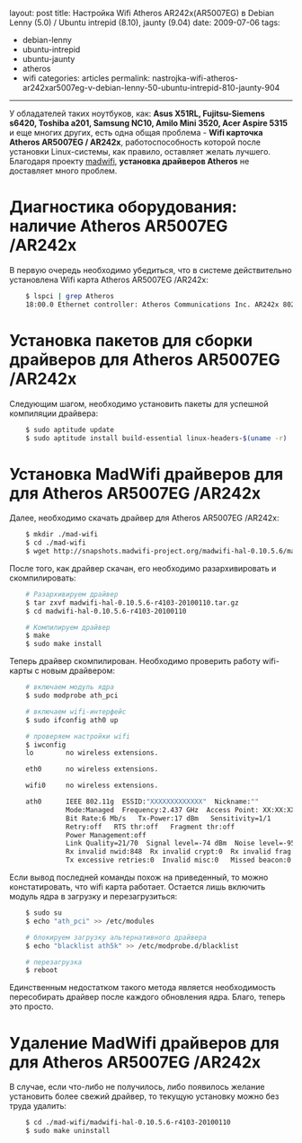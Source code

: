 layout: post
title: Настройка Wifi Atheros AR242x(AR5007EG) в Debian Lenny (5.0) / Ubuntu intrepid (8.10), jaunty (9.04)
date: 2009-07-06
tags:
- debian-lenny
- ubuntu-intrepid
- ubuntu-jaunty
- atheros
- wifi
categories: articles
permalink: nastrojka-wifi-atheros-ar242xar5007eg-v-debian-lenny-50-ubuntu-intrepid-810-jaunty-904

---

У обладателей таких ноутбуков, как: **Asus X51RL, Fujitsu-Siemens s6420, Toshiba a201, Samsung NC10, Amilo Mini 3520, Acer Aspire 5315** и еще многих других, есть одна общая проблема - **Wifi карточка Atheros AR5007EG / AR242x**, работоспособность которой после установки Linux-системы, как правило, оставляет желать лучшего. Благодаря проекту [madwifi](http://madwifi-project.org/ "Проект по разработки драйверов для Wifi карт на основе Atheros чипсетов"), **установка драйверов Atheros** не доставляет много проблем.

<!-- more -->

Диагностика оборудования: наличие Atheros AR5007EG /AR242x
==========================================================
В первую очередь необходимо убедиться, что в системе действительно установлена Wifi карта Atheros AR5007EG /AR242x:

``` bash
    $ lspci | grep Atheros
    18:00.0 Ethernet controller: Atheros Communications Inc. AR242x 802.11abg Wireless PCI Express Adapter (rev 01)
```
Установка пакетов для сборки драйверов для Atheros AR5007EG /AR242x
===================================================================
Следующим шагом, необходимо установить пакеты для успешной компиляции драйвера:

``` bash
    $ sudo aptitude update
    $ sudo aptitude install build-essential linux-headers-$(uname -r)
```
Установка MadWifi драйверов для для Atheros AR5007EG /AR242x
============================================================
Далее, необходимо скачать драйвер для Atheros AR5007EG /AR242x:

``` bash
    $ mkdir ./mad-wifi
    $ cd ./mad-wifi
    $ wget http://snapshots.madwifi-project.org/madwifi-hal-0.10.5.6/madwifi-hal-0.10.5.6-r4103-20100110.tar.gz
```
После того, как драйвер скачан, его необходимо разархивировать и скомпилировать:

``` bash
    # Разархивируем драйвер
    $ tar zxvf madwifi-hal-0.10.5.6-r4103-20100110.tar.gz
    $ cd madwifi-hal-0.10.5.6-r4103-20100110

    # Компилируем драйвер
    $ make
    $ sudo make install
```

Теперь драйвер скомпилирован. Необходимо проверить работу wifi-карты с новым драйвером:

``` bash
    # включаем модуль ядра
    $ sudo modprobe ath_pci

    # включаем wifi-интерфейс
    $ sudo ifconfig ath0 up

    # проверяем настройки wifi
    $ iwconfig
    lo        no wireless extensions.

    eth0      no wireless extensions.

    wifi0     no wireless extensions.

    ath0      IEEE 802.11g  ESSID:"XXXXXXXXXXXXX"  Nickname:""
              Mode:Managed  Frequency:2.437 GHz  Access Point: XX:XX:XX:XX:XX:XX
              Bit Rate:6 Mb/s   Tx-Power:17 dBm   Sensitivity=1/1
              Retry:off   RTS thr:off   Fragment thr:off
              Power Management:off
              Link Quality=21/70  Signal level=-74 dBm  Noise level=-95 dBm
              Rx invalid nwid:848  Rx invalid crypt:0  Rx invalid frag:0
              Tx excessive retries:0  Invalid misc:0   Missed beacon:0
```

Если вывод последней команды похож на приведенный, то можно констатировать, что wifi карта работает. Остается лишь включить модуль ядра в загрузку и перезагрузиться:

``` bash
    $ sudo su
    $ echo "ath_pci" >> /etc/modules

    # блокируем загрузку альтернативного драйвера
    $ echo "blacklist ath5k" >> /etc/modprobe.d/blacklist

    # перезагрузка
    $ reboot
```

Единственным недостатком такого метода является необходимость пересобирать драйвер после каждого обновления ядра. Благо, теперь это просто.

Удаление MadWifi драйверов для для Atheros AR5007EG /AR242x
===========================================================
В случае, если что-либо не получилось, либо появилось желание установить более свежий драйвер, то текущую установку можно без труда удалить:

``` bash
    $ cd ./mad-wifi/madwifi-hal-0.10.5.6-r4103-20100110
    $ sudo make uninstall
```
